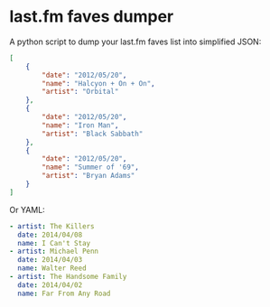 # last.fm faves dumper

A python script to dump your last.fm faves list into simplified JSON:

``` json
[
    {
        "date": "2012/05/20", 
        "name": "Halcyon + On + On", 
        "artist": "Orbital"
    }, 
    {
        "date": "2012/05/20", 
        "name": "Iron Man", 
        "artist": "Black Sabbath"
    }, 
    {
        "date": "2012/05/20", 
        "name": "Summer of '69", 
        "artist": "Bryan Adams"
    }
]
```

Or YAML:

``` yaml
- artist: The Killers
  date: 2014/04/08
  name: I Can't Stay
- artist: Michael Penn
  date: 2014/04/03
  name: Walter Reed
- artist: The Handsome Family
  date: 2014/04/02
  name: Far From Any Road
```
